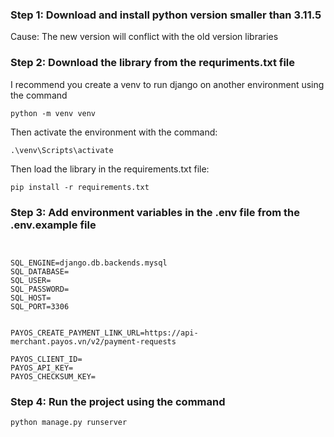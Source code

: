 ### Step 1: Download and install python version smaller than 3.11.5
Cause: The new version will conflict with the old version libraries
### Step 2: Download the library from the requriments.txt file
I recommend you create a venv to run django on another environment using the command
```
python -m venv venv
```
Then activate the environment with the command:
```
.\venv\Scripts\activate
```
Then load the library in the requirements.txt file:
```
pip install -r requirements.txt
```

### Step 3: Add environment variables in the .env file from the .env.example file
```


SQL_ENGINE=django.db.backends.mysql
SQL_DATABASE=
SQL_USER=
SQL_PASSWORD=
SQL_HOST=
SQL_PORT=3306


PAYOS_CREATE_PAYMENT_LINK_URL=https://api-merchant.payos.vn/v2/payment-requests

PAYOS_CLIENT_ID=
PAYOS_API_KEY=
PAYOS_CHECKSUM_KEY=

```
### Step 4: Run the project using the command
```
python manage.py runserver
```